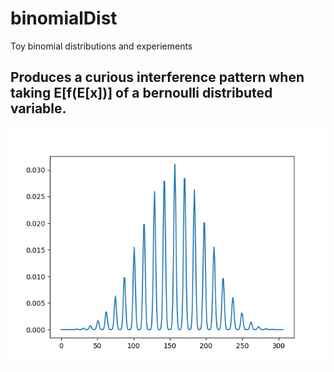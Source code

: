# binomialDist
Toy binomial distributions and experiements

## Produces a curious interference pattern when taking E[f(E[x])] of a bernoulli distributed variable.
![alt text](https://github.com/AaronHavens/binomialDist/blob/master/interference_1_to_50.png)
